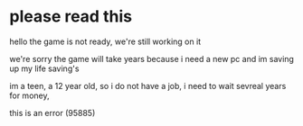 # please read this







hello the game is not ready, we're still working on it


we're sorry the game will take years because i need a new pc and im saving up my life saving's 


im a teen, a 12 year old, so i do not have a job, i need to wait sevreal years for money,


this is an error 
(95885)
